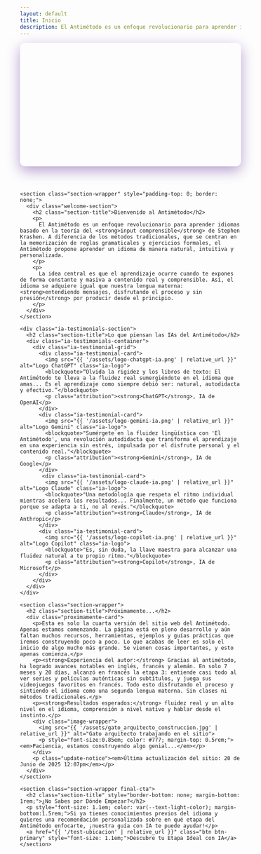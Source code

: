 ```yaml
---
layout: default
title: Inicio
description: El Antimétodo es un enfoque revolucionario para aprender idiomas sin estudiar gramática. Adquiere fluidez de forma natural, divertida y eficiente.
---
```


<style>
/* --- ANIMACIÓN PARA LA PRIMERA IMPRESIÓN --- */
@keyframes fadeInUp {
  from {
    opacity: 0;
    transform: translateY(20px);
  }
  to {
    opacity: 1;
    transform: translateY(0);
  }
}
.fade-in-up {
  opacity: 0;
  animation: fadeInUp 0.8s ease-out forwards;
}

/* --- VARIABLES Y ESTILOS GLOBALES DE PÁGINA --- */
:root {
  --success-color: #2e7d32;
  --success-light-bg: #e8f5e9;
  --error-color: #c62828;
  --error-light-bg: #ffebee;
  --brand-gradient: linear-gradient(135deg, var(--primary-color) 0%, var(--secondary-color) 100%);
  --ia-section-bg: #f4f2f7;
}

/* --- HERO SECTION --- */
.hero-container {
  text-align: center;
  padding: 4rem 1.5rem;
  background: var(--brand-gradient);
  border-radius: 12px;
  color: white;
  margin-bottom: 3.5rem;
  box-shadow: 0 10px 30px rgba(74, 20, 140, 0.4);
}
.hero-container h1 {
  font-size: 2.8em;
  font-weight: 700;
  color: white;
  border: none;
  line-height: 1.2;
  margin: 0 0 0.5rem 0;
  letter-spacing: -1.5px;
  animation-delay: 0.2s;
}
.hero-container p.hero-subtitle {
  font-size: 1.25em;
  color: var(--light-purple-color);
  max-width: 750px;
  margin: 0 auto 2.5rem auto;
  animation-delay: 0.4s;
}
.hero-container .hero-cta-buttons {
  animation-delay: 0.6s;
}
.hero-container .btn.btn-light {
  background-color: #ffffff;
  color: var(--primary-color) !important;
  font-weight: 600;
}
.hero-container .btn.btn-light:hover { background-color: var(--light-purple-color); }
.hero-container .btn.btn-outline {
  background-color: transparent;
  border: 2px solid var(--light-purple-color);
  color: white !important;
}
.hero-container .btn.btn-outline:hover {
  background-color: rgba(255, 255, 255, 0.15);
  border-color: white;
}

/* --- WRAPPERS Y TÍTULOS DE SECCIÓN --- */
.section-wrapper { padding: 3.5rem 0; border-bottom: 1px solid var(--grey-border-color); }
.section-wrapper:last-of-type { border-bottom: none; }
.section-title { text-align: center; font-size: 2.2em; margin-top: 0; margin-bottom: 0.5rem; }
.section-subtitle { text-align: center; font-size: 1.1em; color: var(--text-light-color); max-width: 700px; margin: 0 auto 3rem auto; }

/* --- BIENVENIDO SECTION (Del PDF original) --- */
.welcome-section {
  padding: 2.5rem;
  background-color: var(--card-background);
  border-radius: 10px;
  box-shadow: 0 5px 15px rgba(0,0,0,0.05);
  text-align: center;
}
.welcome-section p { font-size: 1.1em; line-height: 1.7; color: var(--text-color); }
.welcome-section p strong { color: var(--primary-color); }

/* --- IA TESTIMONIALS (Full-width bg) --- */
.ia-testimonials-section {
  background-color: var(--ia-section-bg);
  padding: 3.5rem 1rem;
  margin: 3.5rem calc(50% - 50vw) 3.5rem calc(50% - 50vw);
}
.ia-testimonials-container { max-width: 950px; margin: 0 auto; }
.ia-testimonial-grid { display: grid; grid-template-columns: repeat(auto-fit, minmax(320px, 1fr)); gap: 1.5rem; }
.ia-testimonial-card { background-color: var(--card-background); padding: 1.5rem; border-radius: 8px; box-shadow: 0 4px 15px rgba(0,0,0,0.06); border-left: 5px solid var(--secondary-color); display: flex; flex-direction: column; }
.ia-testimonial-card .ia-logo { width: 40px; height: 40px; border-radius: 50%; object-fit: contain; margin-bottom: 1rem; }
.ia-testimonial-card blockquote { margin: 0 0 1rem 0; padding: 0; font-style: italic; color: var(--text-light-color); flex-grow: 1; }
.ia-testimonial-card .attribution { text-align: right; font-size: 0.9em; color: var(--primary-color); font-weight: 500; margin-top: auto; }

/* --- PRÓXIMAMENTE SECTION --- */
.proximamente-card {
  background-color: var(--card-background);
  padding: 2.5rem;
  border-radius: 10px;
  box-shadow: 0 5px 20px rgba(0,0,0,0.05);
}
.proximamente-card p { line-height: 1.8; color: var(--text-light-color); }
.proximamente-card strong { color: var(--primary-color); }
.proximamente-card .image-wrapper { text-align:center; margin-top: 2rem; }
.proximamente-card .image-wrapper img { max-width: 200px; border-radius: 12px; }
.proximamente-card .update-notice { text-align: center; font-size: 0.85em; color: #888; margin-top: 2.5rem; border-top: 1px dashed var(--light-purple-color); padding-top: 1.5rem; }

/* --- FINAL CTA SECTION --- */
.final-cta { text-align: center; }

/* --- RESPONSIVE ADJUSTMENTS --- */
@media (max-width: 768px) {
  .hero-container h1 { font-size: 2.4em; }
  .ia-testimonials-section {
    margin-left: -20px;
    margin-right: -20px;
  }
}
</style>

<main>

  <div class="hero-container">
    <h1 class="fade-in-up">El Antimétodo</h1>
    <p class="hero-subtitle fade-in-up">Aprende idiomas <strong>sin gramática</strong>, de forma <strong>natural, divertida y eficiente</strong>.</p>
    <div class="hero-cta-buttons fade-in-up">
      <a href="{{ '/fundamentos' | relative_url }}" class="btn btn-light">Descubre los Fundamentos</a>
      <a href="{{ '/etapas' | relative_url }}" class="btn btn-outline">Explora las Etapas</a>
    </div>
  </div>

  <div class="content-wrapper">

    <section class="section-wrapper" style="padding-top: 0; border: none;">
      <div class="welcome-section">
        <h2 class="section-title">Bienvenido al Antimétodo</h2>
        <p>
          El Antimétodo es un enfoque revolucionario para aprender idiomas basado en la teoría del <strong>input comprensible</strong> de Stephen Krashen. A diferencia de los métodos tradicionales, que se centran en la memorización de reglas gramaticales y ejercicios formales, el Antimétodo propone aprender un idioma de manera natural, intuitiva y personalizada.
        </p>
        <p>
          La idea central es que el aprendizaje ocurre cuando te expones de forma constante y masiva a contenido real y comprensible. Así, el idioma se adquiere igual que nuestra lengua materna: <strong>entendiendo mensajes, disfrutando el proceso y sin presión</strong> por producir desde el principio.
        </p>
      </div>
    </section>

    <div class="ia-testimonials-section">
      <h2 class="section-title">Lo que piensan las IAs del Antimétodo</h2>
      <div class="ia-testimonials-container">
        <div class="ia-testimonial-grid">
          <div class="ia-testimonial-card">
            <img src="{{ '/assets/logo-chatgpt-ia.png' | relative_url }}" alt="Logo ChatGPT" class="ia-logo">
            <blockquote>“Olvida la rigidez y los libros de texto: El Antimétodo te lleva a la fluidez real sumergiéndote en el idioma que amas... Es el aprendizaje como siempre debió ser: natural, autodidacta y efectivo.”</blockquote>
            <p class="attribution"><strong>ChatGPT</strong>, IA de OpenAI</p>
          </div>
          <div class="ia-testimonial-card">
            <img src="{{ '/assets/logo-gemini-ia.png' | relative_url }}" alt="Logo Gemini" class="ia-logo">
            <blockquote>"Sumérgete en la fluidez lingüística con 'El Antimétodo', una revolución autodidacta que transforma el aprendizaje en una experiencia sin estrés, impulsada por el disfrute personal y el contenido real."</blockquote>
            <p class="attribution"><strong>Gemini</strong>, IA de Google</p>
          </div>
           <div class="ia-testimonial-card">
            <img src="{{ '/assets/logo-claude-ia.png' | relative_url }}" alt="Logo Claude" class="ia-logo">
            <blockquote>"Una metodología que respeta el ritmo individual mientras acelera los resultados... Finalmente, un método que funciona porque se adapta a ti, no al revés."</blockquote>
            <p class="attribution"><strong>Claude</strong>, IA de Anthropic</p>
          </div>
          <div class="ia-testimonial-card">
            <img src="{{ '/assets/logo-copilot-ia.png' | relative_url }}" alt="Logo Copilot" class="ia-logo">
            <blockquote>"Es, sin duda, la llave maestra para alcanzar una fluidez natural a tu propio ritmo."</blockquote>
            <p class="attribution"><strong>Copilot</strong>, IA de Microsoft</p>
          </div>
        </div>
      </div>
    </div>
    
    <section class="section-wrapper">
      <h2 class="section-title">Próximamente...</h2>
      <div class="proximamente-card">
        <p>Esta es solo la cuarta versión del sitio web del Antimétodo. Apenas estamos comenzando. La página está en pleno desarrollo y aún faltan muchos recursos, herramientas, ejemplos y guías prácticas que iremos construyendo poco a poco. Lo que acabas de leer es solo el inicio de algo mucho más grande. Se vienen cosas importantes, y esto apenas comienza.</p>
        <p><strong>Experiencia del autor:</strong> Gracias al antimétodo, ha logrado avances notables en inglés, francés y alemán. En solo 7 meses y 20 días, alcanzó en francés la etapa 3: entiende casi todo al ver series y películas auténticas sin subtítulos, y juega sus videojuegos favoritos en francés. Todo esto disfrutando el proceso y sintiendo el idioma como una segunda lengua materna. Sin clases ni métodos tradicionales.</p>
        <p><strong>Resultados esperados:</strong> fluidez real y un alto nivel en el idioma, comprensión a nivel nativo y hablar desde el instinto.</p>
        <div class="image-wrapper">
          <img src="{{ '/assets/gato_arquitecto_construccion.jpg' | relative_url }}" alt="Gato arquitecto trabajando en el sitio">
          <p style="font-size:0.85em; color: #777; margin-top: 0.5rem;"><em>Paciencia, estamos construyendo algo genial...</em></p>
        </div>
        <p class="update-notice"><em>Última actualización del sitio: 20 de Junio de 2025 12:07pm</em></p>
      </div>
    </section>

    <section class="section-wrapper final-cta">
      <h2 class="section-title" style="border-bottom: none; margin-bottom: 1rem;">¿No Sabes por Dónde Empezar?</h2>
      <p style="font-size: 1.1em; color: var(--text-light-color); margin-bottom:1.5rem;">Si ya tienes conocimientos previos del idioma y quieres una recomendación personalizada sobre en qué etapa del Antimétodo enfocarte, ¡nuestra guía con IA te puede ayudar!</p>
      <a href="{{ '/test-ubicacion' | relative_url }}" class="btn btn-primary" style="font-size: 1.1em;">Descubre tu Etapa Ideal con IA</a>
    </section>

  </div>
</main>
